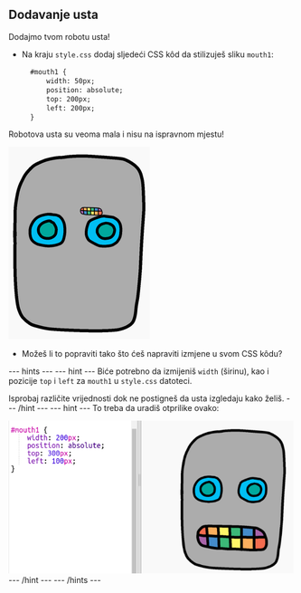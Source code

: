 ## Dodavanje usta

Dodajmo tvom robotu usta!

- Na kraju `style.css` dodaj sljedeći CSS kôd da stilizuješ sliku `mouth1`:
    
        #mouth1 {
            width: 50px;
            position: absolute;
            top: 200px;
            left: 200px;
        }
        

Robotova usta su veoma mala i nisu na ispravnom mjestu!

![screenshot](images/robot-mouth.png)

- Možeš li to popraviti tako što ćeš napraviti izmjene u svom CSS kôdu?

\--- hints \--- \--- hint \--- Biće potrebno da izmijeniš `width` (širinu), kao i pozicije `top` i `left` za `mouth1` u `style.css` datoteci.

Isprobaj različite vrijednosti dok ne postigneš da usta izgledaju kako želiš. \--- /hint \--- \--- hint \--- To treba da uradiš otprilike ovako:

![screenshot](images/robot-mouth-code.png) \--- /hint \--- \--- /hints \---